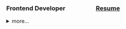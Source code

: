 <h3 align="left">Frontend Developer &thinsp; &thinsp; &thinsp; &thinsp; &thinsp; &thinsp; &thinsp; &thinsp; &thinsp; &thinsp; &thinsp; &thinsp; <a target="_blank" rel="noopener noreferrer" href="https://daniilboyarinkov.github.io/updated-resume/">Resume</a></h3>

<details>
  <summary>more...</summary>

  <div align="left">
  <br/>

  <!--    CodePen    -->
  <a href="https://codepen.io/daniilboyarinkov" target="_blank">
    <img src="https://img.shields.io/badge/Codepen⠀-000000?style=for-the-badge&logo=codepen&logoColor=white" alt="CodePen" />
  </a>
   <!--    Telegram    -->
  <a href="https://t.me/BitDittoWit" target="_blank">
    <img src="https://img.shields.io/badge/Telegram⠀-000000?style=for-the-badge&logo=telegram&logoColor=white" alt="Telegram" />
  </a>

</div>

<div align="left">
  <!--    CodeSandbox    -->
  <a href="https://codesandbox.io/search?query=danielboyarinkov&page=1&configure%5BhitsPerPage%5D=12" target="_blank">
    <img src="https://img.shields.io/badge/Codebox⠀-000000?style=for-the-badge&logo=codesandbox&logoColor=white" alt="CodeSandbox" />
  </a>
  <!--    LeetCode    -->
  <a href="https://leetcode.com/daniilboyarinkov/" target="_blank">
    <img src="https://img.shields.io/badge/LeetCode⠀-000000?style=for-the-badge&logo=LeetCode&logoColor=white" alt="LeetCode" />
  </a>

  <br/>
  <br/>
  <br/>

  <!--    CodeWars    -->
  <a href="https://www.codewars.com/users/BitDittoWit" target="_blank">
    <img src="https://www.codewars.com/users/BitDittoWit/badges/large" alt="CodeWars" />
  </a>
  
  <br/>
  
  <!--    LeetCode    -->
  <a href="https://leetcode.com/daniilboyarinkov/" target="_blank">
    <!--     <img src="https://leetcard.jacoblin.cool/daniilboyarinkov?ext=heatmap&theme=light" alt="LeetCode" /> -->
    <img src="https://leetcode-stats-six.vercel.app/?username=daniilboyarinkov&theme=dark" alt="LeetCode stats" />
  </a>
</div>
</details>

<!------------------------------------------------------------>
